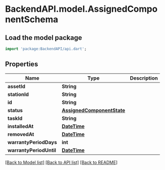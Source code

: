# BackendAPI.model.AssignedComponentSchema

## Load the model package
```dart
import 'package:BackendAPI/api.dart';
```

## Properties
 Name                    | Type                                                    | Description | Notes      
-------------------------|---------------------------------------------------------|-------------|------------
 **assetId**             | **String**                                              |             |
 **stationId**           | **String**                                              |             |
 **id**                  | **String**                                              |             |
 **status**              | [**AssignedComponentState**](AssignedComponentState.md) |             |
 **taskId**              | **String**                                              |             | [optional] 
 **installedAt**         | [**DateTime**](DateTime.md)                             |             |
 **removedAt**           | [**DateTime**](DateTime.md)                             |             | [optional] 
 **warrantyPeriodDays**  | **int**                                                 |             |
 **warrantyPeriodUntil** | [**DateTime**](DateTime.md)                             |             | [optional] 

[[Back to Model list]](../README.md#documentation-for-models) [[Back to API list]](../README.md#documentation-for-api-endpoints) [[Back to README]](../README.md)



